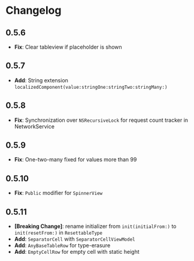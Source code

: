 # Changelog

## 0.5.6

- **Fix**: Clear tableview if placeholder is shown

## 0.5.7

- **Add**: String extension `localizedComponent(value:stringOne:stringTwo:stringMany:)`

## 0.5.8

- **Fix**: Synchronization over `NSRecursiveLock` for request count tracker in NetworkService

## 0.5.9

- **Fix**: One-two-many fixed for values more than 99

## 0.5.10

- **Fix**: `Public` modifier for `SpinnerView` 

## 0.5.11

- **[Breaking Change]**: rename initializer from `init(initialFrom:)` to `init(resetFrom:)` in `ResettableType`
- **Add**: `SeparatorCell` with `SeparatorCellViewModel`
- **Add**: `AnyBaseTableRow` for type-erasure
- **Add**: `EmptyCellRow` for empty cell with static height